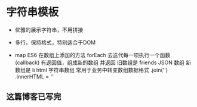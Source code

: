 # 字符串模板

- 优雅的展示字符串，不用拼接
- 多行，保持格式，特别适合于DOM

- map
    ES6 在数组上添加的方法
    forEach 去迭代每一项执行一个函数(callback)
    有返回值，组成新的数组 并返回
    旧数组是 friends JSON 数组
    新数组是 li html 字符串数组
    常用于业务中转变数组数据格式
    .join('')
    .innerHTML = ''

## 这篇博客已写完
